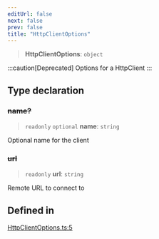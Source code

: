 ```yaml
---
editUrl: false
next: false
prev: false
title: "HttpClientOptions"
---
```


> **HttpClientOptions**: `object`

:::caution[Deprecated]
Options for a HttpClient
:::

## Type declaration

### ~~name?~~

> `readonly` `optional` **name**: `string`

Optional name for the client

### ~~url~~

> `readonly` **url**: `string`

Remote URL to connect to

## Defined in

[HttpClientOptions.ts:5](https://github.com/qbzzt/tevm-monorepo/blob/main/packages/http-client/src/HttpClientOptions.ts#L5)

